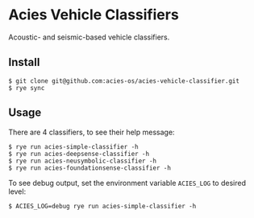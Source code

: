 # Acies Vehicle Classifiers

Acoustic- and seismic-based vehicle classifiers.

## Install

```shell
$ git clone git@github.com:acies-os/acies-vehicle-classifier.git
$ rye sync
```

## Usage

There are 4 classifiers, to see their help message:

```shell
$ rye run acies-simple-classifier -h
$ rye run acies-deepsense-classifier -h
$ rye run acies-neusymbolic-classifier -h
$ rye run acies-foundationsense-classifier -h
```

To see debug output, set the environment variable `ACIES_LOG` to desired level:

```shell
$ ACIES_LOG=debug rye run acies-simple-classifier -h
```
